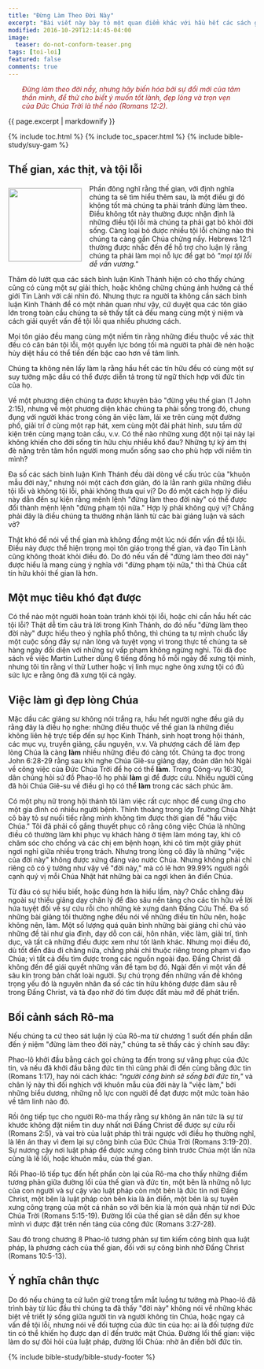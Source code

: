 ```yaml
---
title: "Đừng Làm Theo Đời Này"
excerpt: "Bài viết này bày tỏ một quan điểm khác với hầu hết các sách giải kinh và giảng luận khắp nơi rằng chủ đề này mang một ý nghĩa khác với các quan điểm phổ thông."
modified: 2016-10-29T12:14:45-04:00
image: 
  teaser: do-not-conform-teaser.png
tags: [toi-loi]
featured: false
comments: true
---
```


<p style="padding-left: 2.0em; padding-right: 2.0em; font-style: italic; color: #9d1f20;">Ðừng làm theo đời nầy, nhưng hãy biến hóa bởi sự đổi mới của tâm thần mình, để thử cho biết ý muốn tốt lành, đẹp lòng và trọn vẹn của Ðức Chúa Trời là thể nào (Romans 12:2).</p>

{{ page.excerpt | markdownify }}

{% include toc.html %}
{% include toc_spacer.html %}
{% include bible-study/suy-gam %}

## Thế gian, xác thịt, và tội lỗi

<img alt src="{{ site.url }}/assets/images/do-not-conform-teaser.png" style="border: 1px solid #cccccc; margin: 7px 15px 0px 0px; max-width: 100%; height: 148px; padding: 0px; float: left;">

Phần đông nghĩ rằng thế gian, với định nghĩa chúng ta sẽ tìm hiểu thêm sau, là một điều gì đó không tốt mà chúng ta phải tránh đừng làm theo. Điều không tốt này thường được nhận định là những điều tội lỗi mà chúng ta phải gạt bỏ khỏi đời sống. Càng loại bỏ được nhiều tội lỗi chừng nào thì chúng ta càng gần Chúa chừng nấy. Hebrews 12:1 thường được nhắc đến để hỗ trợ cho luận lý rằng chúng ta phải làm mọi nỗ lực để gạt bỏ <em>"mọi tội lỗi dễ vấn vương."</em>

Thăm dò lướt qua các sách bình luận Kinh Thánh hiện có cho thấy chúng cũng có cùng một sự giải thích, hoặc không chừng chúng ảnh hưởng cả thế giới Tin Lành với cái nhìn đó. Nhưng thực ra người ta không cần sách bình luận Kinh Thánh để có một nhãn quan như vậy, cứ duyệt qua các tôn giáo lớn trong toàn cầu chúng ta sẽ thấy tất cả đều mang cùng một ý niệm và cách giải quyết vấn đề tội lỗi qua nhiều phương cách.

Mọi tôn giáo đều mang cùng một niềm tin rằng những điều thuộc về xác thịt đều có căn bản tội lỗi, một quyền lực bóng tối mà người ta phải đè nén hoặc hủy diệt hầu có thể tiến đến bậc cao hơn về tâm linh.

Chúng ta không nên lấy làm lạ rằng hầu hết các tín hữu đều có cùng một sự suy tưởng mặc dầu có thể được diễn tả trong từ ngữ thích hợp với đức tin của họ.

Về một phương diện chúng ta được khuyên bảo "đừng yêu thế gian (1 John 2:15), nhưng về một phương diện khác chúng ta phải sống trong đó, chung đụng với người khác trong công ăn việc làm, lái xe trên cùng một đường phố, giải trí ở cùng một rạp hát, xem cùng một đài phát hình, sưu tầm dữ kiện trên cùng mạng toàn cầu, v.v. Có thể nào những xung đột nội tại này lại không khiến cho đời sống tín hữu chịu nhiều khổ đau? Những tự kỷ ám thị đè nặng trên tâm hồn người mong muốn sống sao cho phù hợp với niềm tin mình?

Đa số các sách bình luận Kinh Thánh đều dài dòng về cấu trúc của "khuôn mẫu đời này," nhưng nói một cách đơn giản, đó là lằn ranh giữa những điều tội lỗi và không tội lỗi, phải không thưa quí vị? Do đó một cách hợp lý điều này dẫn đến sự kiện rằng mệnh lệnh "đừng làm theo đời này" có thể được đổi thành mệnh lệnh "đừng phạm tội nữa." Hợp lý phải không quý vị? Chẳng phải đây là điều chúng ta thường nhận lãnh từ các bài giảng luận và sách vở?

Thật khó để nói về thế gian mà không đồng một lúc nói đến vấn đề tội lỗi. Điều này được thể hiện trong mọi tôn giáo trong thế gian, và đạo Tin Lành cũng không thoát khỏi điều đó. Do đó nếu vấn đề "đừng làm theo đời này" được hiểu là mang cùng ý nghĩa với "đừng phạm tội nữa," thì thà Chúa cất tín hữu khỏi thế gian là hơn.

## Một mục tiêu khó đạt được

Có thể nào một người hoàn toàn tránh khỏi tội lỗi, hoặc chỉ cần hầu hết các tội lỗi? Thật dễ tìm câu trả lời trong Kinh Thánh, do đó nếu "đừng làm theo đời này" được hiểu theo ý nghĩa phổ thông, thì chúng ta tự mình chuốc lấy một cuộc sống đầy sự nản lòng và tuyệt vọng vì trong thực tế chúng ta sẽ hàng ngày đối diện với những sự vấp phạm không ngừng nghỉ. Tôi đã đọc sách về việc Martin Luther dùng 6 tiếng đồng hồ mỗi ngày để xưng tội mình, nhưng tôi tin rằng ví thử Luther hoặc vị linh mục nghe ông xưng tội có đủ sức lực e rằng ông đã xưng tội cả ngày.

## Việc làm gì đẹp lòng Chúa

Mặc dầu các giảng sư không nói trắng ra, hầu hết người nghe đều giả dụ rằng đây là điều họ nghe: những điều thuộc về thế gian là những điều không liên hệ trực tiếp đến sự học Kinh Thánh, sinh hoạt trong hội thánh, các mục vụ, truyền giảng, cầu nguyện, v.v. Và phương cách để làm đẹp lòng Chúa là càng <strong>làm</strong> nhiều những điều đó càng tốt. Chúng ta đọc trong John 6:28-29 rằng sau khi nghe Chúa Giê-su giảng dạy, đoàn dân hỏi Ngài về công việc của Đức Chúa Trời để họ có thể <strong>làm</strong>. Trong Công-vụ 16:30, dân chúng hỏi sứ đồ Phao-lô họ phải <strong>làm</strong> gì để được cứu. Nhiều người cũng đã hỏi Chúa Giê-su về điều gì họ có thể <strong>làm</strong> trong các sách phúc âm.

Có một phụ nữ trong hội thánh tôi làm việc rất cực nhọc để cung ứng cho một gia đình có nhiều người bệnh. Thỉnh thoảng trong lớp Trường Chúa Nhật cô bày tỏ sự nuối tiếc rằng mình không tìm được thời gian để "hầu việc Chúa." Tôi đã phải cố gắng thuyết phục cô rằng công việc Chúa là những điều cô thường làm khi phục vụ khách hàng ở tiệm làm móng tay, khi cô chăm sóc cho chồng và các chị em bệnh hoạn, khi cô tìm một giây phút ngơi nghỉ giữa nhiều trọng trách. Nhưng trong lòng cô đây là những "việc của đời này" không được xứng đáng vào nước Chúa. Nhưng không phải chỉ riêng cô có ý tưởng như vậy về "đời này," mà có lẽ hơn 99.99% người ngồi cạnh quý vị mỗi Chúa Nhật hát những bài ca ngợi khen ân điển Chúa.

Từ đâu có sự hiểu biết, hoặc đúng hơn là hiểu lầm, này? Chắc chẳng đâu ngoài sự thiếu giảng dạy chân lý để đào sâu nền tảng cho các tín hữu về lời hứa tuyệt đối về sự cứu rỗi cho những kẻ xưng danh Đấng Cứu Thế. Đa số những bài giảng tôi thường nghe đều nói về những điều tín hữu nên, hoặc không nên, làm. Một số lượng quá quân bình những bài giảng chỉ chú vào những đề tài như gia đình, dạy dỗ con cái, hôn nhân, việc làm, giải trí, tình dục, và tất cả những điều được xem như tốt lành khác. Nhưng mọi điều đó, dù tốt đến đâu đi chăng nữa, chẳng phải chỉ thuộc riêng trong phạm vi đạo Chúa; vì tất cả đều tìm được trong các nguồn ngoài đạo. Đấng Christ đã không đến để giái quyết những vấn đề tạm bợ đó. Ngài đến vì một vấn đề sâu kín trong bản chất loài người. Sự chú trọng đến những vấn đề không trọng yếu đó là nguyên nhân đa số các tín hữu không được đâm sâu rễ trong Đấng Christ, và tà đạo nhờ đó tìm được đất màu mỡ để phát triển.

## Bối cảnh sách Rô-ma

Nếu chúng ta cứ theo sát luận lý của Rô-ma từ chương 1 suốt đến phần dẫn đến ý niệm "đừng làm theo đời này," chúng ta sẽ thấy các ý chính sau đây:

Phao-lô khởi đầu bằng cách gọi chúng ta đến trong sự vâng phục của đức tin, và nếu đã khởi đầu bằng đức tin thì cũng phải đi đến cùng bằng đức tin (Romans 1:17), hay nói cách khác: <em>"người công bình sẽ sống bởi đức tin,"</em> và chân lý này thì đối nghịch với khuôn mẫu của đời này là "việc làm," bởi những biểu dương, những nỗ lực con người để đạt được một mức toàn hảo về tâm linh nào đó.

Rồi ông tiếp tục cho người Rô-ma thấy rằng sự không ăn năn tức là sự từ khước không đặt niềm tin duy nhất nơi Đấng Christ để được sự cứu rỗi (Romans 2:5), và vai trò của luật pháp thì trái ngược với điều họ thường nghĩ, là lên án thay vì đem lại sự công bình của Đức Chúa Trời (Romans 3:19-20). Sự nương cậy nơi luật pháp để được xưng công bình trước Chúa một lần nữa cũng là lề lối, hoặc khuôn mẫu, của thế gian.

Rồi Phao-lô tiếp tục đến hết phần còn lại của Rô-ma cho thấy những điểm tương phản giữa đường lối của thế gian và đức tin, một bên là những nỗ lực của con người và sự cậy vào luật pháp còn một bên là đức tin nơi Đấng Christ, một bên là luật pháp còn bên kia là ân điển, một bên là sự tuyên xưng công trạng của một cá nhân so với bên kia là món quà nhận từ nơi Đức Chúa Trời (Romans 5:15-19). Đường lối của thế gian sẽ dẫn đến sự khoe mình vì được đặt trên nền tảng của công đức (Romans 3:27-28).

Sau đó trong chương 8 Phao-lô tương phản sự tìm kiếm công bình qua luật pháp, là phương cách của thế gian, đối với sự công bình nhờ Đấng Christ (Romans 10:5-13).

## Ý nghĩa chân thực

Do đó nếu chúng ta cứ luôn giữ trong tầm mắt luồng tư tưởng mà Phao-lô đã trình bày từ lúc đầu thì chúng ta đã thấy "đời này" không nói về những khác biệt về triết lý sống giữa người tin và người không tin Chúa, hoặc ngay cả vấn đề tội lỗi, nhưng nói về đối tượng của đức tin của họ: ai là đối tượng đức tin có thể khiến họ được dạn dĩ đến trước mặt Chúa. Đường lối thế gian: việc làm do sự đòi hỏi của luật pháp, đường lối Chúa: nhờ ân điển bởi đức tin.

{% include bible-study/bible-study-footer %}
